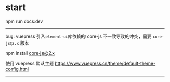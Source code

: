 # start

npm run docs:dev

---

bug:
vuepress 引入`element-ui`库依赖的 core-js 不一致导致的冲突，需要 `core-js@2.x` 版本

npm install core-js@2.x

使用 vuepress 默认主题 https://www.vuepress.cn/theme/default-theme-config.html

---
